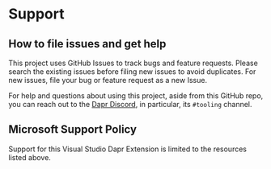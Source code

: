 # Support

## How to file issues and get help  

This project uses GitHub Issues to track bugs and feature requests. Please search the existing 
issues before filing new issues to avoid duplicates.  For new issues, file your bug or 
feature request as a new Issue.

For help and questions about using this project, aside from this GitHub repo, you can reach out to the [Dapr Discord](https://aka.ms/dapr-discord), in particular, its `#tooling` channel.

## Microsoft Support Policy  

Support for this Visual Studio Dapr Extension is limited to the resources listed above.
